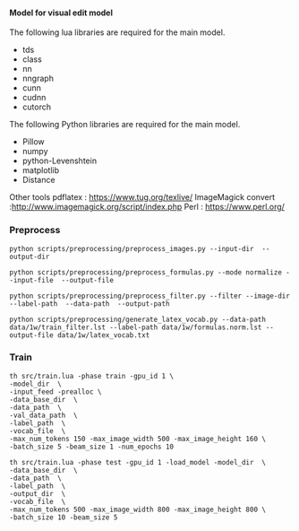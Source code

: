 #### Model for visual edit model

The following lua libraries are required for the main model.

* tds
* class 
* nn
* nngraph
* cunn
* cudnn
* cutorch

The following Python libraries are required for the main model.

* Pillow
* numpy
* python-Levenshtein
* matplotlib
* Distance

Other tools
pdflatex : https://www.tug.org/texlive/
ImageMagick convert :http://www.imagemagick.org/script/index.php
Perl : https://www.perl.org/

### Preprocess
```
python scripts/preprocessing/preprocess_images.py --input-dir  --output-dir 
```

```
python scripts/preprocessing/preprocess_formulas.py --mode normalize --input-file  --output-file 
```

```
python scripts/preprocessing/preprocess_filter.py --filter --image-dir  --label-path  --data-path  --output-path 
```
```
python scripts/preprocessing/generate_latex_vocab.py --data-path data/1w/train_filter.lst --label-path data/1w/formulas.norm.lst --output-file data/1w/latex_vocab.txt
```

### Train

```
th src/train.lua -phase train -gpu_id 1 \
-model_dir  \
-input_feed -prealloc \
-data_base_dir  \
-data_path  \
-val_data_path  \
-label_path  \
-vocab_file  \
-max_num_tokens 150 -max_image_width 500 -max_image_height 160 \
-batch_size 5 -beam_size 1 -num_epochs 10
```

```
th src/train.lua -phase test -gpu_id 1 -load_model -model_dir  \
-data_base_dir  \
-data_path  \
-label_path  \
-output_dir  \
-vocab_file  \
-max_num_tokens 500 -max_image_width 800 -max_image_height 800 \
-batch_size 10 -beam_size 5 
```


